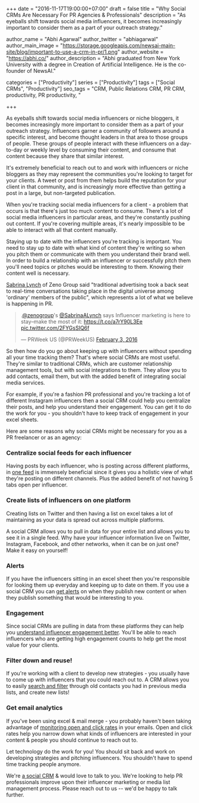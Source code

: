 +++
date = "2016-11-17T19:00:00+07:00"
draft = false
title = "Why Social CRMs Are Necessary For PR Agencies & Professionals"
description = "As eyeballs shift towards social media influencers, it becomes increasingly important to consider them as a part of your outreach strategy."

author_name = "Abhi Agarwal"
author_twitter = "abhiagarwal"
author_main_image = "https://storage.googleapis.com/newsai-main-site/blog/important-to-use-a-crm-in-pr/1.png"
author_website = "https://abhi.co/"
author_description = "Abhi graduated from New York University with a degree in Creation of Artificial Intelligence. He is the co-founder of NewsAI."

categories = ["Productivity"]
series = ["Productivity"]
tags = ["Social CRMs", "Productivity"]
seo_tags = "CRM, Public Relations CRM, PR CRM, productivity, PR productivity, "

+++

As eyeballs shift towards social media influencers or niche bloggers, it becomes increasingly more important to consider them as a part of your outreach strategy. Influencers garner a community of followers around a specific interest, and become thought leaders in that area to those groups of people. These groups of people interact with these influencers on a day-to-day or weekly level by consuming their content, and consume that content because they share that similar interest.

It's extremely beneficial to reach out to and work with influencers or niche bloggers as they may represent the communities you're looking to target for your clients. A tweet or post from them helps build the reputation for your client in that community, and is increasingly more effective than getting a post in a large, but non-targeted publication.

When you're tracking social media influencers for a client - a problem that occurs is that there's just too much content to consume. There's a lot of social media influencers in particular areas, and they're constantly pushing out content. If you're covering multiple areas, it's nearly impossible to be able to interact with all that content manually.

Staying up to date with the influencers you're tracking is important. You need to stay up to date with what kind of content they're writing so when you pitch them or communicate with them you understand their brand well. In order to build a relationship with an influencer or successfully pitch them you'll need topics or pitches would be interesting to them. Knowing their content well is necessary.

[Sabrina Lynch](https://twitter.com/SabrinaALynch) of Zeno Group said "traditional advertising took a back seat to real-time conversations taking place in the digital universe among 'ordinary' members of the public", which represents a lot of what we believe is happening in PR.

<blockquote class="twitter-tweet" data-lang="en"><p lang="en" dir="ltr">.<a href="https://twitter.com/zenogroup">@zenogroup</a>&#39;s <a href="https://twitter.com/SabrinaALynch">@SabrinaALynch</a> says Influencer marketing is here to stay–make the most of it: <a href="https://t.co/a7rY90L3Ee">https://t.co/a7rY90L3Ee</a> <a href="https://t.co/2FYGsSIQ6f">pic.twitter.com/2FYGsSIQ6f</a></p>&mdash; PRWeek US (@PRWeekUS) <a href="https://twitter.com/PRWeekUS/status/694966598721908736">February 3, 2016</a></blockquote>
<script async src="//platform.twitter.com/widgets.js" charset="utf-8"></script>

So then how do you go about keeping up with influencers without spending all your time tracking them? That's where social CRMs are most useful. They're similar to traditional CRMs, which are customer relationship management tools, but with social integrations to them. They allow you to add contacts, email them, but with the added benefit of integrating social media services.

For example, if you're a fashion PR professional and you're tracking a lot of different Instagram influencers then a social CRM could help you centralize their posts, and help you understand their engagement. You can get it to do the work for you - you shouldn't have to keep track of engagement in your excel sheets.

Here are some reasons why social CRMs might be necessary for you as a PR freelancer or as an agency:

### Centralize social feeds for each influencer

Having posts by each influencer, who is posting across different platforms, in [one feed](/how-to-use-contact-profile-effectively/) is immensely beneficial since it gives you a holistic view of what they're posting on different channels. Plus the added benefit of not having 5 tabs open per influencer.

### Create lists of influencers on one platform

Creating lists on Twitter and then having a list on excel takes a lot of maintaining as your data is spread out across multiple platforms.

A social CRM allows you to pull in data for your entire list and allows you to see it in a single feed. Why have your influencer information live on Twitter, Instagram, Facebook, and other networks, when it can be on just one? Make it easy on yourself!

### Alerts

If you have the influencers sitting in an excel sheet then you're responsible for looking them up everyday and keeping up to date on them. If you use a social CRM you can [get alerts](/how-to-use-daily-emails/) on when they publish new content or when they publish something that would be interesting to you.

### Engagement

Since social CRMs are pulling in data from these platforms they can help you [understand influencer engagement better](/narrow-down-influencer-list/). You'll be able to reach influencers who are getting high engagement counts to help get the most value for your clients.

### Filter down and reuse!

If you're working with a client to develop new strategies - you usually have to come up with influencers that you could reach out to. A CRM allows you to easily [search and filter](/how-to-search/) through old contacts you had in previous media lists, and create new lists!

### Get email analytics

If you've been using excel & mail merge - you probably haven't been taking advantage of [monitoring open and click rates](/how-to-use-email-analytics/) in your emails. Open and click rates help you narrow down what kinds of influencers are interested in your content & people you should continue to reach out to.

Let technology do the work for you! You should sit back and work on developing strategies and pitching influencers. You shouldn't have to spend time tracking people anymore.

We're [a social CRM](https://www.newsai.co/) & would love to talk to you. We're looking to help PR professionals improve upon their influencer marketing or media list management process. Please reach out to us -- we'd be happy to talk further.
